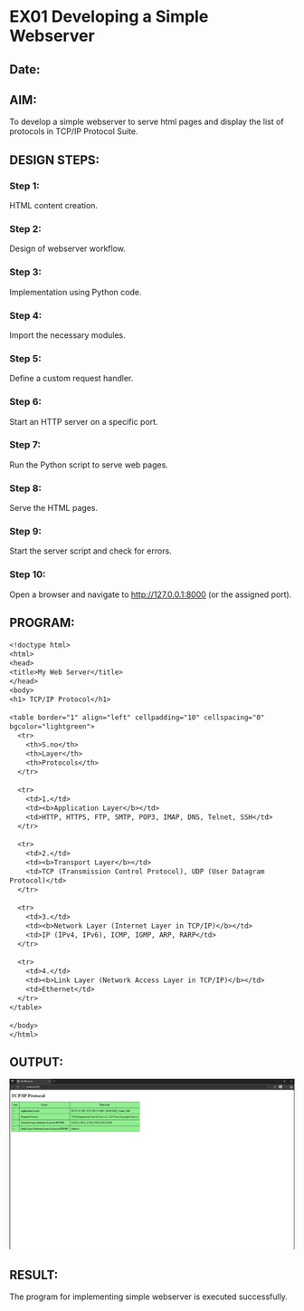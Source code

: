 # EX01 Developing a Simple Webserver
## Date:

## AIM:
To develop a simple webserver to serve html pages and display the list of protocols in TCP/IP Protocol Suite.

## DESIGN STEPS:
### Step 1: 
HTML content creation.

### Step 2:
Design of webserver workflow.

### Step 3:
Implementation using Python code.

### Step 4:
Import the necessary modules.

### Step 5:
Define a custom request handler.

### Step 6:
Start an HTTP server on a specific port.

### Step 7:
Run the Python script to serve web pages.

### Step 8:
Serve the HTML pages.

### Step 9:
Start the server script and check for errors.

### Step 10:
Open a browser and navigate to http://127.0.0.1:8000 (or the assigned port).

## PROGRAM:

```
<!doctype html>
<html>
<head>
<title>My Web Server</title>
</head>
<body>
<h1> TCP/IP Protocol</h1>

<table border="1" align="left" cellpadding="10" cellspacing="0" bgcolor="lightgreen">
  <tr>
    <th>S.no</th>
    <th>Layer</th>
    <th>Protocols</th>
  </tr>

  <tr>
    <td>1.</td>
    <td><b>Application Layer</b></td>
    <td>HTTP, HTTPS, FTP, SMTP, POP3, IMAP, DNS, Telnet, SSH</td>
  </tr>

  <tr>
    <td>2.</td>
    <td><b>Transport Layer</b></td>
    <td>TCP (Transmission Control Protocol), UDP (User Datagram Protocol)</td>
  </tr>

  <tr>
    <td>3.</td>
    <td><b>Network Layer (Internet Layer in TCP/IP)</b></td>
    <td>IP (IPv4, IPv6), ICMP, IGMP, ARP, RARP</td>
  </tr>

  <tr>
    <td>4.</td>
    <td><b>Link Layer (Network Access Layer in TCP/IP)</b></td>
    <td>Ethernet</td>
  </tr>
</table>

</body>
</html>

```


## OUTPUT:
![alt text](image.png)

## RESULT:
The program for implementing simple webserver is executed successfully.
